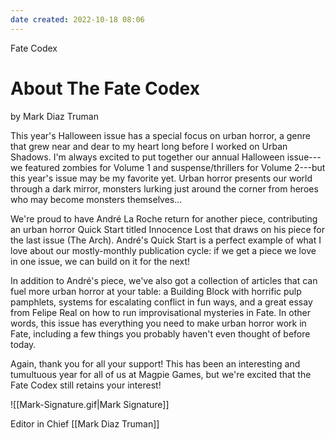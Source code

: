 ```yaml
---
date created: 2022-10-18 08:06
---
```


Fate Codex

# About The Fate Codex

by Mark Diaz Truman

This year's Halloween issue has a special focus on urban horror, a genre that grew near and dear to my heart long before I worked on Urban Shadows. I'm always excited to put together our annual Halloween issue---we featured zombies for Volume 1 and suspense/thrillers for Volume 2---but this year's issue may be my favorite yet. Urban horror presents our world through a dark mirror, monsters lurking just around the corner from heroes who may become monsters themselves...

We're proud to have André La Roche return for another piece, contributing an urban horror Quick Start titled Innocence Lost that draws on his piece for the last issue (The Arch). André's Quick Start is a perfect example of what I love about our mostly-monthly publication cycle: if we get a piece we love in one issue, we can build on it for the next!

In addition to André's piece, we've also got a collection of articles that can fuel more urban horror at your table: a Building Block with horrific pulp pamphlets, systems for escalating conflict in fun ways, and a great essay from Felipe Real on how to run improvisational mysteries in Fate. In other words, this issue has everything you need to make urban horror work in Fate, including a few things you probably haven't even thought of before today.

Again, thank you for all your support! This has been an interesting and tumultuous year for all of us at Magpie Games, but we're excited that the Fate Codex still retains your interest!

![[Mark-Signature.gif|Mark Signature]]

Editor in Chief
[[Mark Diaz Truman]]

